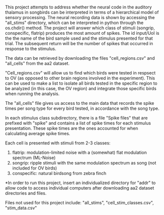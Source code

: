 This project attempts to address whether the neural code in the auditory thalamus in songbirds can be interpreted in terms of a hierarchical model of sensory processing. The neural recording data is shown by accessing the "all_stims" directory, which can be interpreted in python through the os.chdir() method. The project will answer which class of stimuli (songrip, conspecific, flatrip) produces the most amount of spikes. The id input/UoI is the the name of the bird sample used and the stimulus presented for that trial. The subsequent return will be the number of spikes that occurred in response to the stimulus.

The data can be retrieved by downloading the files "cell_regions.csv" and "all_cells" from the aa2 dataset.

"Cell_regions.csv" will allow us to find which birds were tested in respsect to OV (as opposed to other brain regions involved in the experiment). This can be used to make a list to isolate all birds tested in the specific region to be analyzed (in this case, the OV region) and integrate those specific birds when running the analysis.

The "all_cells" file gives us access to the main data that records the spike times per song type for every bird tested, in accordance with the song type.

In each stimulus class subdirectory, there is a file "Spike files" that are prefixed with "spike" and contains a list of spike times for each stimulus presentation. These spike times are the ones accounted for when calculating average spike times.

Each cell is presented with stimuli from 2-3 classes:

1) flatrip: modulation-limited noise with a (somewhat) flat modulation spectrum (ML-Noise)
2) songrip: ripple stimuli with the same modulation spectrum as song (not included for OV birds)
3) conspecific: natural birdsong from zebra finch

*In order to run this project, insert an individualized directory for "addr" to allow code to access individual computers after downloading aa2 dataset directories and files.


 Files not used for this project include: "all_stims", "cell_stim_classes.csv", "stim_data.csv"

